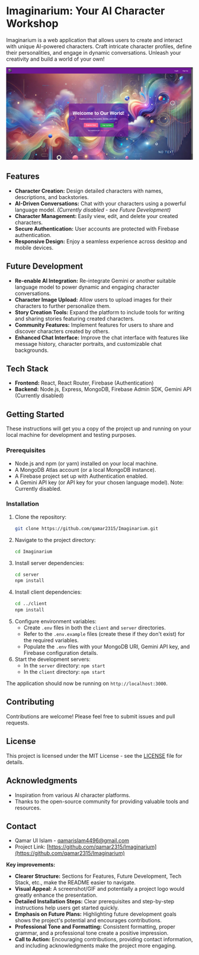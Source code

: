 # Imaginarium: Your AI Character Workshop

Imaginarium is a web application that allows users to create and interact with unique AI-powered characters.  Craft intricate character profiles, define their personalities, and engage in dynamic conversations. Unleash your creativity and build a world of your own!

[![Imaginarium Screenshot](screenshots/1.png)](https://your-deployed-app-url.com)

## Features

* **Character Creation:** Design detailed characters with names, descriptions, and backstories.
* **AI-Driven Conversations:**  Chat with your characters using a powerful language model.  *(Currently disabled - see Future Development)*
* **Character Management:** Easily view, edit, and delete your created characters.
* **Secure Authentication:**  User accounts are protected with Firebase authentication.
* **Responsive Design:** Enjoy a seamless experience across desktop and mobile devices.


## Future Development

* **Re-enable AI Integration:**  Re-integrate Gemini or another suitable language model to power dynamic and engaging character conversations.
* **Character Image Upload:** Allow users to upload images for their characters to further personalize them.
* **Story Creation Tools:** Expand the platform to include tools for writing and sharing stories featuring created characters.
* **Community Features:**  Implement features for users to share and discover characters created by others.
* **Enhanced Chat Interface:**  Improve the chat interface with features like message history, character portraits, and customizable chat backgrounds.


## Tech Stack

* **Frontend:** React, React Router, Firebase (Authentication)
* **Backend:** Node.js, Express, MongoDB, Firebase Admin SDK, Gemini API (Currently disabled)


## Getting Started

These instructions will get you a copy of the project up and running on your local machine for development and testing purposes.

### Prerequisites

* Node.js and npm (or yarn) installed on your local machine.
* A MongoDB Atlas account (or a local MongoDB instance).
* A Firebase project set up with Authentication enabled.
* A Gemini API key (or API key for your chosen language model). Note: Currently disabled.

### Installation

1. Clone the repository:
   ```bash
   git clone https://github.com/qamar2315/Imaginarium.git
   ```
2. Navigate to the project directory:
   ```bash
   cd Imaginarium
   ```
3. Install server dependencies:
   ```bash
   cd server
   npm install
   ```
4. Install client dependencies:
   ```bash
   cd ../client
   npm install
   ```
5. Configure environment variables:
    * Create `.env` files in both the `client` and `server` directories.
    * Refer to the `.env.example` files (create these if they don't exist) for the required variables.
    * Populate the `.env` files with your MongoDB URI, Gemini API key, and Firebase configuration details.
6. Start the development servers:
    * In the `server` directory: `npm start`
    * In the `client` directory: `npm start`

The application should now be running on `http://localhost:3000`.


## Contributing

Contributions are welcome! Please feel free to submit issues and pull requests.


## License

This project is licensed under the MIT License - see the [LICENSE](LICENSE) file for details.


## Acknowledgments

* Inspiration from various AI character platforms.
* Thanks to the open-source community for providing valuable tools and resources.


## Contact

* Qamar Ul Islam - [qamarislam4496@gmail.com](mailto:qamarislam4496@gmail.com)
* Project Link: [https://github.com/qamar2315/Imaginarium](https://github.com/qamar2315/Imaginarium)


**Key improvements:**

* **Clearer Structure:**  Sections for Features, Future Development, Tech Stack, etc., make the README easier to navigate.
* **Visual Appeal:**  A screenshot/GIF and potentially a project logo would greatly enhance the presentation.
* **Detailed Installation Steps:** Clear prerequisites and step-by-step instructions help users get started quickly.
* **Emphasis on Future Plans:**  Highlighting future development goals shows the project's potential and encourages contributions.
* **Professional Tone and Formatting:**  Consistent formatting, proper grammar, and a professional tone create a positive impression.
* **Call to Action:** Encouraging contributions, providing contact information, and including acknowledgments make the project more engaging.

